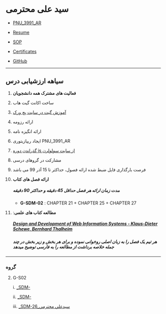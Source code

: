 # سید علی محترمی

- [PNU_3991_AR](https://github.com/SAMashiyane/PNU_3991_AR)

- [Resume](https://samashiyane.github.io/)

- [SOP](https://samashiyane.github.io/SOP/)

- [Certificates](https://github.com/SAMashiyane/PNU_3991_AR/blob/master/CertJS.png)

- [GitHub](https://github.com/SAMashiyane)

-----------------------------
## سیاهه ارزشیابی درس

1. **فعالیت های مشترک همه دانشجویان**
    
  1. ساخت اکانت گیت هاب
    
  2. [آموزش گیت در سایت پچ ورک](http://jlord.us/patchwork/)
    
  3. ارائه رزومه
    
  4. ارائه انگیزه نامه
    
  5. ایجاد ریپازیتوری PNU_3991_AR
    
  6. [گذراندن دوره js از سایت سولولرن](http://Sololearn.com)
    
  7. مشارکت در گروهای درسی
    
  8. فرصت بارگذاری فایل ضبط شده ارائه فصول، حداکثر تا 15 آذر 99 می باشد

2. **ارائه فصل های کتاب**
    
    ##### **مدت زمان ارائه هر فصل حداقل 45 دقیقه و حداکثر 90 دقیقه**
    
    - **G-SDM-02** : CHAPTER 21 + CHAPTER 25 + CHAPTER 27

3. :**مطالعه کتاب های علمی**

    ##### [**Design and Development of Web Information Systems** - Klaus-Dieter Schewe, Bernhard Thalheim](https://www.springer.com/gp/book/9783662588222)

    ##### **هر تیم یک فصل را به زبان اصلی روخوانی نموده و برای هر بخش و زیر بخش در چند جمله خلاصه برداشت از مطالعه را به فارسی توضیح میدهد**
    
------------------------------
### گروه 
2. G-S02
  
   i. [_SDM-]()    
    
   ii. [_SDM-]()
    
   iii. [_SDM-26_سيدعلي محترمي](https://github.com/AliRazavi-edu/PNU_3991/edit/master/_MSc/SoftwareDevelopmentMethodologies/1115282_01/27_%D8%B3%D9%8A%D8%AF%D8%B9%D9%84%D9%8A%20%D9%85%D8%AD%D8%AA%D8%B1%D9%85%D9%8A/readme.md)
       

